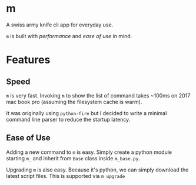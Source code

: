 m
=

A swiss army knife cli app for everyday use.

`m` is built with _performance_ and _ease_ _of_ _use_ in mind.


Features
==

## Speed

`m` is very fast. Invoking `m` to show the list of command takes ~100ms on 2017 mac book pro (assuming the filesystem cache is warm).

It was originally using `python-fire` but I decided to write a minimal command line parser to reduce the startup latency.


## Ease of Use
Adding a new command to `m` is easy. Simply create a python module starting `m_` and inherit from `Base` class inside `m_base.py`.

Upgrading `m` is also easy. Because it's python, we can simply download the latest script files. This is supported via `m upgrade`

